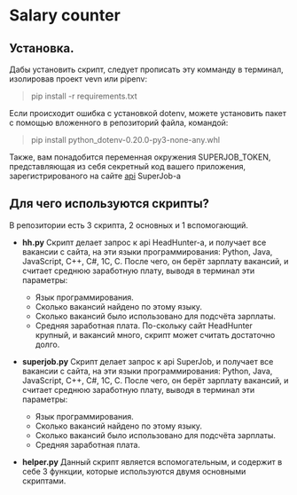 # Salary counter
## Установка.
Дабы установить скрипт, следует прописать эту комманду в терминал, изолировав проект vevn или pipenv:

> pip install -r requirements.txt

Если происходит ошибка с установкой dotenv, можете установить пакет с помощью вложенного в репозиторий файла, командой:

> pip install python_dotenv-0.20.0-py3-none-any.whl

Также, вам понадобится переменная окружения SUPERJOB_TOKEN, представляющая из себя секретный код вашего приложения, зарегистрированого на сайте [api](https://api.superjob.ru/) SuperJob-a

## Для чего используются скрипты?

В репозитории есть 3 скрипта, 2 основных и 1 вспомогающий.

* **hh.py**
    Скрипт делает запрос к api HeadHunter-a, и получает все вакансии с сайта, на эти языки программирования: Python, Java, JavaScript, C++, C#, 1C, C. После чего, он берёт зарплату вакансий, и считает среднюю заработную плату, выводя в терминал эти параметры:
    * Язык программирования.
    * Сколько вакансий найдено по этому языку.
    * Сколько вакансий было использовано для подсчёта зарплаты.
    * Средняя заработная плата.
    По-скольку сайт HeadHunter крупный, и вакансий много, скрипт может считать достаточно долго.
    
* **superjob.py**
    Скрипт делает запрос к api SuperJob, и получает все вакансии с сайта, на эти языки программирования: Python, Java, JavaScript, C++, C#, 1C, C. После чего, он берёт зарплату вакансий, и считает среднюю заработную плату, выводя в терминал эти параметры:
    * Язык программирования.
    * Сколько вакансий найдено по этому языку.
    * Сколько вакансий было использовано для подсчёта зарплаты.
    * Средняя заработная плата.

* **helper.py**
    Данный скрипт является вспомогательным, и содержит в себе 3 функции, которые используются двумя основными скриптами.
